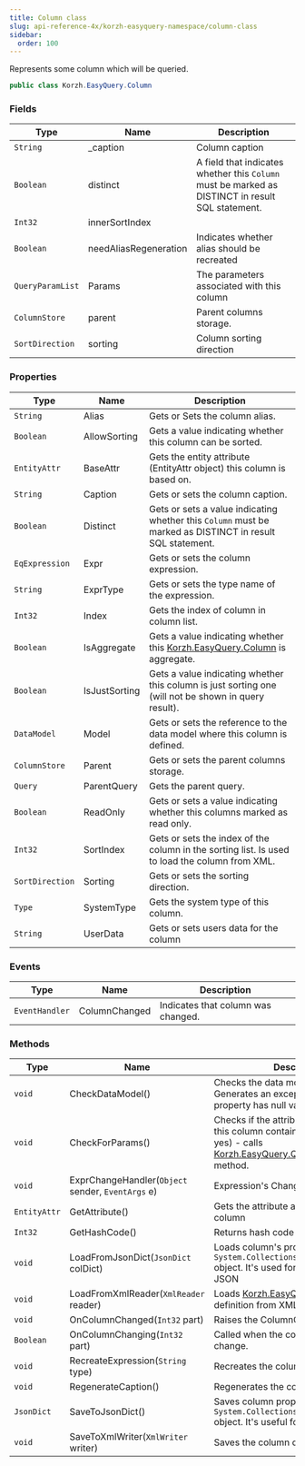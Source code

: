 ```yaml
---
title: Column class
slug: api-reference-4x/korzh-easyquery-namespace/column-class
sidebar:
  order: 100
---
```


Represents some column which will be queried.
```csharp
public class Korzh.EasyQuery.Column

```

### Fields

| Type | Name | Description | 
| --- | --- | --- | 
| `String` | _caption | Column caption | 
| `Boolean` | distinct | A field that indicates whether this `Column` must be marked as DISTINCT in result SQL statement. | 
| `Int32` | innerSortIndex |  | 
| `Boolean` | needAliasRegeneration | Indicates whether alias should be recreated | 
| `QueryParamList` | Params | The parameters associated with this column | 
| `ColumnStore` | parent | Parent columns storage. | 
| `SortDirection` | sorting | Column sorting direction | 


### Properties

| Type | Name | Description | 
| --- | --- | --- | 
| `String` | Alias | Gets or Sets the column alias. | 
| `Boolean` | AllowSorting | Gets a value indicating whether this column can be sorted. | 
| `EntityAttr` | BaseAttr | Gets the entity attribute (EntityAttr object) this column is based on. | 
| `String` | Caption | Gets or sets the column caption. | 
| `Boolean` | Distinct | Gets or sets a value indicating whether this `Column` must be marked as DISTINCT in result SQL statement. | 
| `EqExpression` | Expr | Gets or sets the column expression. | 
| `String` | ExprType | Gets or sets the type name of the expression. | 
| `Int32` | Index | Gets the index of column in column list. | 
| `Boolean` | IsAggregate | Gets a value indicating whether this [Korzh.EasyQuery.Column](/easyquery/docs/api-reference-4x/korzh-easyquery-namespace/column-class) is aggregate. | 
| `Boolean` | IsJustSorting | Gets a value indicating whether this column is just sorting one (will not be shown in query result). | 
| `DataModel` | Model | Gets or sets the reference to the data model where this column is defined. | 
| `ColumnStore` | Parent | Gets or sets the parent columns storage. | 
| `Query` | ParentQuery | Gets the parent query. | 
| `Boolean` | ReadOnly | Gets or sets a value indicating whether this columns marked as read only. | 
| `Int32` | SortIndex | Gets or sets the index of the column in the sorting list. Is used to load the column from XML. | 
| `SortDirection` | Sorting | Gets or sets the sorting direction. | 
| `Type` | SystemType | Gets the system type of this column. | 
| `String` | UserData | Gets or sets users data for the column | 


### Events

| Type | Name | Description | 
| --- | --- | --- | 
| `EventHandler` | ColumnChanged | Indicates that column was changed. | 


### Methods

| Type | Name | Description | 
| --- | --- | --- | 
| `void` | CheckDataModel() | Checks the data model object. Generates an exception if Model property has null value. | 
| `void` | CheckForParams() | Checks if the attribute associated with this column contains parameters and (if yes) - calls [Korzh.EasyQuery.Query.RefreshParams](/easyquery/docs/api-reference-4x/korzh-easyquery-namespace/query-class) method. | 
| `void` | ExprChangeHandler(`Object` sender, `EventArgs` e) | Expression's Change event handler. | 
| `EntityAttr` | GetAttribute() | Gets the attribute associated with this column | 
| `Int32` | GetHashCode() | Returns hash code for column | 
| `void` | LoadFromJsonDict(`JsonDict` colDict) | Loads column's properties from some `System.Collections.IDictionary` object.  It's used for deserialization from JSON | 
| `void` | LoadFromXmlReader(`XmlReader` reader) | Loads [Korzh.EasyQuery.Column](/easyquery/docs/api-reference-4x/korzh-easyquery-namespace/column-class) definition from XML. | 
| `void` | OnColumnChanged(`Int32` part) | Raises the ColumnChanged event. | 
| `Boolean` | OnColumnChanging(`Int32` part) | Called when the column is about to change. | 
| `void` | RecreateExpression(`String` type) | Recreates the column expression. | 
| `void` | RegenerateCaption() | Regenerates the column caption. | 
| `JsonDict` | SaveToJsonDict() | Saves column properties into some `System.Collections.IDictionary` object. It's useful for JSON serialization | 
| `void` | SaveToXmlWriter(`XmlWriter` writer) | Saves the column definition to XML. |
